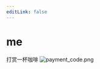 ```yaml
---
editLink: false
---
```


# me

打赏一杯咖啡
![payment_code.png](https://tva1.sinaimg.cn/large/005HV6Avgy1h71o5fiw7gj31a90v87hl.jpg)